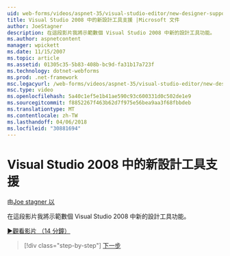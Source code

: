 ```yaml
---
uid: web-forms/videos/aspnet-35/visual-studio-editor/new-designer-support-in-visual-studio-2008
title: Visual Studio 2008 中的新設計工具支援 |Microsoft 文件
author: JoeStagner
description: 在這段影片我將示範數個 Visual Studio 2008 中新的設計工具功能。
ms.author: aspnetcontent
manager: wpickett
ms.date: 11/15/2007
ms.topic: article
ms.assetid: 01305c35-5b83-408b-bc9d-fa31b17a723f
ms.technology: dotnet-webforms
ms.prod: .net-framework
msc.legacyurl: /web-forms/videos/aspnet-35/visual-studio-editor/new-designer-support-in-visual-studio-2008
msc.type: video
ms.openlocfilehash: 5a40c1ef5e1b41ae590c93c600331d0c502de1e9
ms.sourcegitcommit: f8852267f463b62d7f975e56bea9aa3f68fbbdeb
ms.translationtype: MT
ms.contentlocale: zh-TW
ms.lasthandoff: 04/06/2018
ms.locfileid: "30881694"
---
```

<a name="new-designer-support-in-visual-studio-2008"></a>Visual Studio 2008 中的新設計工具支援
====================
由[Joe stagner 以](https://github.com/JoeStagner)

在這段影片我將示範數個 Visual Studio 2008 中新的設計工具功能。

[&#9654;觀看影片 （14 分鐘）](https://channel9.msdn.com/Blogs/ASP-NET-Site-Videos/new-designer-support-in-visual-studio-2008)

> [!div class="step-by-step"]
> [下一步](javascript-intellisense-support-in-visual-studio-2008.md)
